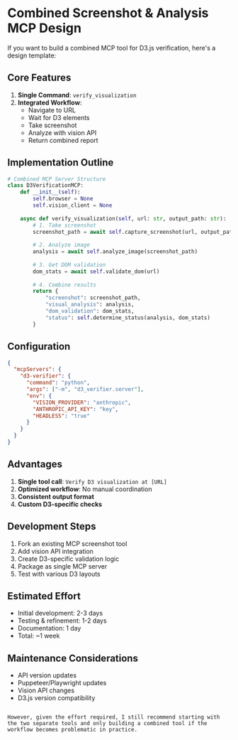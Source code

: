 # Combined Screenshot & Analysis MCP Design

If you want to build a combined MCP tool for D3.js verification, here's a design template:

## Core Features

1. **Single Command**: `verify_visualization`
2. **Integrated Workflow**:
   - Navigate to URL
   - Wait for D3 elements
   - Take screenshot
   - Analyze with vision API
   - Return combined report

## Implementation Outline

```python
# Combined MCP Server Structure
class D3VerificationMCP:
    def __init__(self):
        self.browser = None
        self.vision_client = None
    
    async def verify_visualization(self, url: str, output_path: str):
        # 1. Take screenshot
        screenshot_path = await self.capture_screenshot(url, output_path)
        
        # 2. Analyze image
        analysis = await self.analyze_image(screenshot_path)
        
        # 3. Get DOM validation
        dom_stats = await self.validate_dom(url)
        
        # 4. Combine results
        return {
            "screenshot": screenshot_path,
            "visual_analysis": analysis,
            "dom_validation": dom_stats,
            "status": self.determine_status(analysis, dom_stats)
        }
```

## Configuration

```json
{
  "mcpServers": {
    "d3-verifier": {
      "command": "python",
      "args": ["-m", "d3_verifier.server"],
      "env": {
        "VISION_PROVIDER": "anthropic",
        "ANTHROPIC_API_KEY": "key",
        "HEADLESS": "true"
      }
    }
  }
}
```

## Advantages

1. **Single tool call**: `Verify D3 visualization at [URL]`
2. **Optimized workflow**: No manual coordination
3. **Consistent output format**
4. **Custom D3-specific checks**

## Development Steps

1. Fork an existing MCP screenshot tool
2. Add vision API integration
3. Create D3-specific validation logic
4. Package as single MCP server
5. Test with various D3 layouts

## Estimated Effort

- Initial development: 2-3 days
- Testing & refinement: 1-2 days
- Documentation: 1 day
- Total: ~1 week

## Maintenance Considerations

- API version updates
- Puppeteer/Playwright updates
- Vision API changes
- D3.js version compatibility
```

However, given the effort required, I still recommend starting with the two separate tools and only building a combined tool if the workflow becomes problematic in practice.